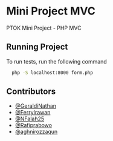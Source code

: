 # Mini Project MVC

PTOK Mini Project - PHP MVC

## Running Project

To run tests, run the following command

```bash
  php -S localhost:8000 form.php
```

## Contributors

- [@GeraldiNathan](https://www.github.com/GeraldiNathan)
- [@FerryIrawan](https://github.com/FerryIrawan2002)
- [@NFalah25](https://github.com/NFalah25)
- [@Rafiprabowo](https://github.com/Rafiprabowo)
- [@aghnirozzaqun](https://github.com/aghnirozzaqun)
